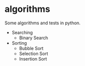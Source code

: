 # algorithms

Some algorithms and tests in python.

- Searching
  - Binary Search
- Sorting
  - Bubble Sort
  - Selection Sort
  - Insertion Sort